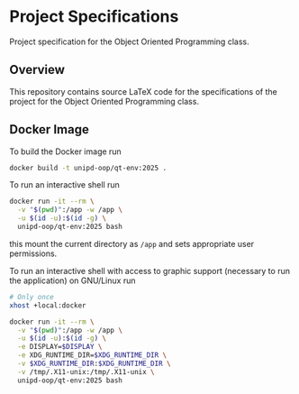 # Project Specifications
Project specification for the Object Oriented Programming class.


## Overview
This repository contains source LaTeX code for the specifications of the project for the Object Oriented Programming class.


## Docker Image
To build the Docker image run
```bash
docker build -t unipd-oop/qt-env:2025 .
```

To run an interactive shell run
```bash
docker run -it --rm \
  -v "$(pwd)":/app -w /app \
  -u $(id -u):$(id -g) \
  unipd-oop/qt-env:2025 bash
```
this mount the current directory as `/app` and sets appropriate user permissions.

To run an interactive shell with access to graphic support (necessary to run the application) on GNU/Linux run
```bash
# Only once
xhost +local:docker

docker run -it --rm \
  -v "$(pwd)":/app -w /app \
  -u $(id -u):$(id -g) \
  -e DISPLAY=$DISPLAY \
  -e XDG_RUNTIME_DIR=$XDG_RUNTIME_DIR \
  -v $XDG_RUNTIME_DIR:$XDG_RUNTIME_DIR \
  -v /tmp/.X11-unix:/tmp/.X11-unix \
  unipd-oop/qt-env:2025 bash
  ```
 
